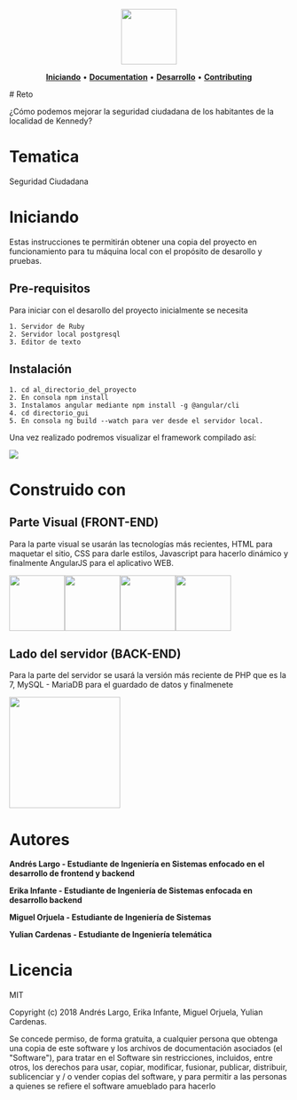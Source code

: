 <p align="center">
<img width = "100px"  src="http://www.andreslargo.com/wave.png" />
</p>
<p align="center">
  <a title="Iniciando" href="#Iniciando"><strong>Iniciando</strong></a>
  &#x2022;
  <a title="Documentación" href="https://github.com/TalentoBogotaFedesoft/ULIBRE-061-grupo-2/wiki"><strong>Documentation</strong></a>
  &#x2022;
  <a title="Desarrollo" href="https://github.com/TalentoBogotaFedesoft/ULIBRE-061-grupo-2/tree/backend"><strong>Desarrollo</strong></a>
  &#x2022;
  <a title="Contribución" href="https://github.com/TalentoBogotaFedesoft/ULIBRE-061-grupo-2/pulls"><strong>Contributing</strong></a>
</p>
# Reto

¿Cómo podemos mejorar la seguridad ciudadana de los habitantes
de la localidad de Kennedy?

# Tematica
Seguridad Ciudadana

# Iniciando 
Estas instrucciones te permitirán obtener una copia del proyecto en funcionamiento para tu máquina local con el 
propósito de desarollo y pruebas.

## Pre-requisitos
Para iniciar con el desarollo del proyecto inicialmente se necesita 
```
1. Servidor de Ruby
2. Servidor local postgresql
3. Editor de texto
```
## Instalación 
```
1. cd al_directorio_del_proyecto
2. En consola npm install
3. Instalamos angular mediante npm install -g @angular/cli
4. cd directorio_gui
5. En consola ng build --watch para ver desde el servidor local.
```
Una vez realizado podremos visualizar el framework compilado así:

![](http://andreslargo.com/sgc/img/asd.png)


# Construido con 
## Parte Visual (FRONT-END)
Para la parte visual se usarán las tecnologías más recientes, HTML para maquetar el sitio, CSS para darle estilos, Javascript para hacerlo dinámico y finalmente AngularJS para el aplicativo WEB.

<div style="display: flex">
  <img width = "100px" src ="https://cdn0.iconfinder.com/data/icons/HTML5/512/HTML_Logo.png" />
  <img width = "100px" src ="https://vignette.wikia.nocookie.net/howtoprogram/images/a/a9/CSS3.png/revision/latest?cb=20130422012035" />
  <img width = "100px" src ="http://2.bp.blogspot.com/-ybjEsh1Icu0/VqRBzF2lEGI/AAAAAAAAD7k/b0HnKNNbaNc/s640/javascript-logo.png" />
  <img width = "100px" src ="https://www.keencode.io/wp-content/uploads/2017/04/angular.png" />
</div>

## Lado del servidor (BACK-END)
Para la parte del servidor se usará la versión más reciente de PHP que es la 7, MySQL - MariaDB para el guardado de datos y finalmenete 
<div>
  <img width = "200px" src ="https://miro.medium.com/max/440/1*-oIlwIWlt0BDN4b5a9rRCQ.jpeg" />
</div>

# Autores

**Andrés Largo - Estudiante de Ingeniería en Sistemas enfocado en el desarrollo de frontend y backend**

**Erika Infante - Estudiante de Ingeniería de Sistemas enfocada en desarrollo backend**

**Miguel Orjuela - Estudiante de Ingeniería de Sistemas**

**Yulian Cardenas - Estudiante de Ingeniería telemática** 

# Licencia
MIT

Copyright (c) 2018 Andrés Largo, Erika Infante, Miguel Orjuela, Yulian Cardenas.

Se concede permiso, de forma gratuita, a cualquier persona que obtenga una copia
de este software y los archivos de documentación asociados (el "Software"), para tratar
en el Software sin restricciones, incluidos, entre otros, los derechos
para usar, copiar, modificar, fusionar, publicar, distribuir, sublicenciar y / o vender
copias del software, y para permitir a las personas a quienes se refiere el software
amueblado para hacerlo
